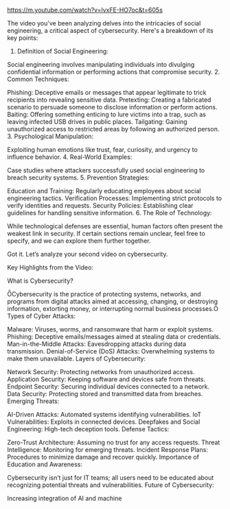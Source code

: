 https://m.youtube.com/watch?v=lvxFE-HO7oc&t=605s


The video you've been analyzing delves into the intricacies of social engineering, a critical aspect of cybersecurity. Here's a breakdown of its key points:

1. Definition of Social Engineering:

Social engineering involves manipulating individuals into divulging confidential information or performing actions that compromise security.
2. Common Techniques:

Phishing: Deceptive emails or messages that appear legitimate to trick recipients into revealing sensitive data.
Pretexting: Creating a fabricated scenario to persuade someone to disclose information or perform actions.
Baiting: Offering something enticing to lure victims into a trap, such as leaving infected USB drives in public places.
Tailgating: Gaining unauthorized access to restricted areas by following an authorized person.
3. Psychological Manipulation:

Exploiting human emotions like trust, fear, curiosity, and urgency to influence behavior.
4. Real-World Examples:

Case studies where attackers successfully used social engineering to breach security systems.
5. Prevention Strategies:

Education and Training: Regularly educating employees about social engineering tactics.
Verification Processes: Implementing strict protocols to verify identities and requests.
Security Policies: Establishing clear guidelines for handling sensitive information.
6. The Role of Technology:

While technological defenses are essential, human factors often present the weakest link in security.
If certain sections remain unclear, feel free to specify, and we can explore them further together.


Got it. Let’s analyze your second video on cybersecurity.

Key Highlights from the Video:

What is Cybersecurity?

Cybersecurity is the practice of protecting systems, networks, and programs from digital attacks aimed at accessing, changing, or destroying information, extorting money, or interrupting normal business processes.
Types of Cyber Attacks:

Malware: Viruses, worms, and ransomware that harm or exploit systems.
Phishing: Deceptive emails/messages aimed at stealing data or credentials.
Man-in-the-Middle Attacks: Eavesdropping attacks during data transmission.
Denial-of-Service (DoS) Attacks: Overwhelming systems to make them unavailable.
Layers of Cybersecurity:

Network Security: Protecting networks from unauthorized access.
Application Security: Keeping software and devices safe from threats.
Endpoint Security: Securing individual devices connected to a network.
Data Security: Protecting stored and transmitted data from breaches.
Emerging Threats:

AI-Driven Attacks: Automated systems identifying vulnerabilities.
IoT Vulnerabilities: Exploits in connected devices.
Deepfakes and Social Engineering: High-tech deception tools.
Defense Tactics:

Zero-Trust Architecture: Assuming no trust for any access requests.
Threat Intelligence: Monitoring for emerging threats.
Incident Response Plans: Procedures to minimize damage and recover quickly.
Importance of Education and Awareness:

Cybersecurity isn’t just for IT teams; all users need to be educated about recognizing potential threats and vulnerabilities.
Future of Cybersecurity:

Increasing integration of AI and machine